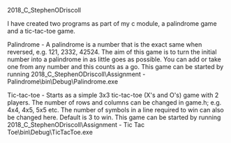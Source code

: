 2018_C_StephenODriscoll

I have created two programs as part of my c module, a palindrome game and a tic-tac-toe game.

Palindrome - 	A palindrome is a number that is the exact same when reversed, e.g. 121, 2332, 42524.
		The aim of this game is to turn the initial number into a palindrome in as little goes as possible.
		You can add or take one from any number and this counts as a go.
		This game can be started by running 2018_C_StephenODriscoll\Assignment - Palindrome\bin\Debug\Palindrome.exe

Tic-tac-toe -	Starts as a simple 3x3 tic-tac-toe (X's and O's) game with 2 players.
		The number of rows and columns can be changed in game.h; e.g. 4x4, 4x5, 5x5 etc.
		The number of symbols in a line required to win can also be changed here. Default is 3 to win.
		This game can be started by running 2018_C_StephenODriscoll\Assignment - Tic Tac Toe\bin\Debug\TicTacToe.exe
		